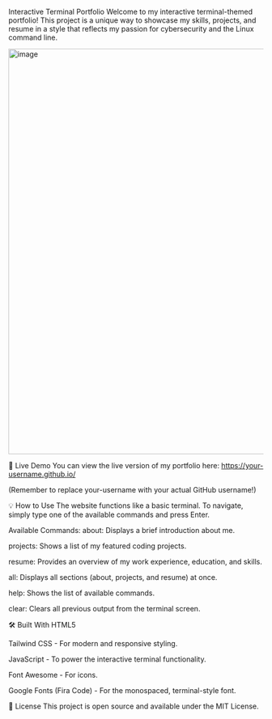 Interactive Terminal Portfolio
Welcome to my interactive terminal-themed portfolio! This project is a unique way to showcase my skills, projects, and resume in a style that reflects my passion for cybersecurity and the Linux command line.

<img width="1470" height="802" alt="image" src="https://github.com/user-attachments/assets/fbf5bc4f-63eb-47b8-938b-6523f0f92f7f" />


🚀 Live Demo
You can view the live version of my portfolio here: https://your-username.github.io/

(Remember to replace your-username with your actual GitHub username!)

💡 How to Use
The website functions like a basic terminal. To navigate, simply type one of the available commands and press Enter.

Available Commands:
about: Displays a brief introduction about me.

projects: Shows a list of my featured coding projects.

resume: Provides an overview of my work experience, education, and skills.

all: Displays all sections (about, projects, and resume) at once.

help: Shows the list of available commands.

clear: Clears all previous output from the terminal screen.

🛠️ Built With
HTML5

Tailwind CSS - For modern and responsive styling.

JavaScript - To power the interactive terminal functionality.

Font Awesome - For icons.

Google Fonts (Fira Code) - For the monospaced, terminal-style font.

📄 License
This project is open source and available under the MIT License.

